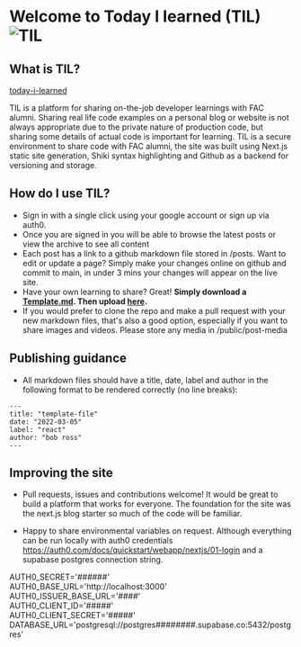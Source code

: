 # Welcome to Today I learned (TIL)![TIL](https://user-images.githubusercontent.com/78092825/156944380-e899ff7a-9674-4195-9ebe-8b472427bc0c.svg)

## What is TIL?

[today-i-learned](https://today-i-learned-vert.vercel.app/)

TIL is a platform for sharing on-the-job developer learnings with FAC alumni. Sharing real life code examples on a personal blog or website is not always appropriate due to the private nature of production code, but sharing some details of actual code is important for learning. TIL is a secure environment to share code with FAC alumni, the site was built using Next.js static site generation, Shiki syntax highlighting and Github as a backend for versioning and storage.

## How do I use TIL?

- Sign in with a single click using your google account or sign up via auth0.
- Once you are signed in you will be able to browse the latest posts or view the archive to see all content
- Each post has a link to a github markdown file stored in /posts. Want to edit or update a page? Simply make your changes online on github and commit to main, in under 3 mins your changes will appear on the live site.
- Have your own learning to share? Great! <b>Simply
  download a [Template.md](https://github.com/duckRabbitPy/TIL/files/8496976/Template.md). Then upload <a href="https://github.com/duckRabbitPy/TIL/upload/main/posts">here</a>.</b>
- If you would prefer to clone the repo and make a pull request with your new markdown files, that's also a good option, especially if you want to share images and videos. Please store any media in /public/post-media

## Publishing guidance

- All markdown files should have a title, date, label and author in the following format to be rendered correctly (no line breaks):

```
---
title: "template-file"
date: "2022-03-05"
label: "react"
author: "bob ross"
---

```

## Improving the site

- Pull requests, issues and contributions welcome! It would be great to build a platform that works for everyone. The foundation for the site was the next.js blog starter so much of the code will be familiar.

- Happy to share environmental variables on request. Although everything can be run locally with auth0 credentials https://auth0.com/docs/quickstart/webapp/nextjs/01-login and a supabase postgres connection string.

AUTH0_SECRET='######' </br>
AUTH0_BASE_URL='http://localhost:3000' </br>
AUTH0_ISSUER_BASE_URL='####' </br>
AUTH0_CLIENT_ID='#####' </br>
AUTH0_CLIENT_SECRET='#####' </br>
DATABASE_URL='postgresql://postgres########.supabase.co:5432/postgres'
